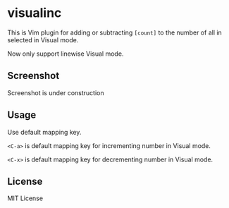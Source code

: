 visualinc
===

This is Vim plugin for adding or subtracting `[count]` to the number
 of all in selected in Visual mode.

Now only support linewise Visual mode.

Screenshot
---

Screenshot is under construction

Usage
---

Use default mapping key.

`<C-a>` is default mapping key for incrementing number in Visual mode.

`<C-x>` is default mapping key for decrementing number in Visual mode.

License
---

MIT License
